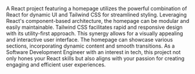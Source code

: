 A React project featuring a homepage utilizes the powerful combination of React for dynamic UI and Tailwind CSS for streamlined styling. Leveraging React's component-based architecture, the homepage can be modular and easily maintainable. Tailwind CSS facilitates rapid and responsive design with its utility-first approach. This synergy allows for a visually appealing and interactive user interface. The homepage can showcase various sections, incorporating dynamic content and smooth transitions. As a Software Development Engineer with an interest in tech, this project not only hones your React skills but also aligns with your passion for creating engaging and efficient user experiences.